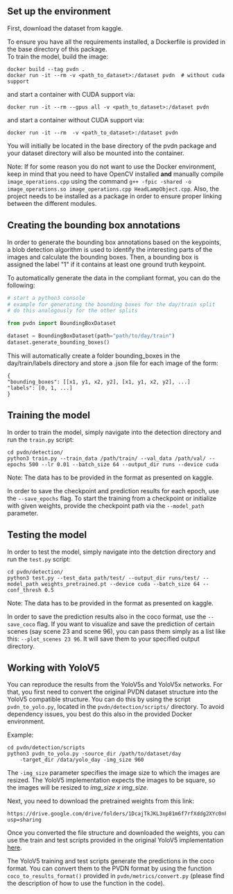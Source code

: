 ## Set up the environment

First, download the dataset from kaggle. 


To ensure you have all the requirements installed, a Dockerfile is provided in the base 
directory of this package. \
To train the model, build the image:
```
docker build --tag pvdn .
docker run -it --rm -v <path_to_dataset>:/dataset pvdn  # without cuda support
```
and start a container with CUDA support via:
```
docker run -it --rm --gpus all -v <path_to_dataset>:/dataset pvdn
``` 
and start a container without CUDA support via:
```
docker run -it --rm  -v <path_to_dataset>:/dataset pvdn
``` 
You will initially be located in the base directory of the pvdn package and your dataset directory will also be mounted into the container.

Note: If for some reason you do not want to use the Docker environment, keep in mind that you need to have OpenCV installed **and** manually compile  `image_operations.cpp` using the command `g++ -fpic -shared -o image_operations.so image_operations.cpp HeadLampObject.cpp`. Also, the project needs to be installed as a package in order to ensure proper linking between the different modules.

## Creating the bounding box annotations

In order to generate the bounding box annotations based on the keypoints, a blob detection algorithm is used to identify the interesting parts of the images and calculate the bounding boxes. Then, a bounding box is assigned the label "1" if it contains at least one ground truth keypoint.

To automatically generate the data in the compliant format, you can do the following:
```python
# start a python3 console
# example for generating the bounding boxes for the day/train split
# do this analogously for the other splits

from pvdn import BoundingBoxDataset

dataset = BoundingBoxDataset(path="path/to/day/train")
dataset.generate_bounding_boxes()

```

This will automatically create a folder bounding_boxes in the day/train/labels directory and store a .json file for each image of the form:
```
{
"bounding_boxes": [[x1, y1, x2, y2], [x1, y1, x2, y2], ...]
"labels": [0, 1, ...]
}
```

## Training the model
In order to train the model, simply navigate into the detection directory and run the `train.py` script:

```
cd pvdn/detection/
python3 train.py --train_data /path/train/ --val_data /path/val/ --epochs 500 --lr 0.01 --batch_size 64 --output_dir runs --device cuda
```

Note: The data has to be provided in the format as presented on kaggle.


In order to save the checkpoint and prediction results for each epoch, use the 
`--save_epochs` 
flag. To start the training from a checkpoint or initialize with given weights, provide the 
checkpoint path via the `--model_path` parameter.


## Testing the model

In order to test the model, simply navigate into the detction directory and run the `test.py` script:

```
cd pvdn/detection/
python3 test.py --test_data path/test/ --output_dir runs/test/ --model_path weights_pretrained.pt --device cuda --batch_size 64 --conf_thresh 0.5
```

Note: The data has to be provided in the format as presented on kaggle.


In order to save the prediction results also in the coco format, use the `--save_coco` flag. If you want to visualize and save the prediction of certain scenes (say scene 23 and scene 96), you can pass them simply as a list like this: `--plot_scenes 23 96`. It will save them to your specified output directory.


## Working with YoloV5

You can reproduce the results from the YoloV5s and YoloV5x networks. For that, you first need to 
convert the original PVDN dataset structure into the YoloV5 compatible structure. You can do 
this by using the script `pvdn_to_yolo.py`, located in the `pvdn/detection/scripts/` directory. 
To avoid dependency issues, you best do this also in the provided Docker environment.

Example:
```
cd pvdn/detection/scripts
python3 pvdn_to_yolo.py -source_dir /path/to/dataset/day 
    -target_dir /data/yolo_day -img_size 960
```

The `-img_size` parameter specifies the image size to which the images are resized. The YoloV5 
implementation expects the images to be square, so the images will be resized to *img_size x 
img_size*.

Next, you need to download the pretrained weights from this link:
```
https://drive.google.com/drive/folders/1DcajTkJKL3np81m6f7rfXddg2XYc0nF7?usp=sharing
```

Once you converted the file structure and downloaded the weights, you can use the train and test scripts provided in the 
original YoloV5 implementation [here](https://github.com/ultralytics/yolov5).

The YoloV5 training and test scripts generate the predictions in the coco format. You can 
convert them to the PVDN format by using the function `coco_to_results_format()` provided in 
`pvdn/metrics/convert.py` (please find the description of how to use the function in the code).
